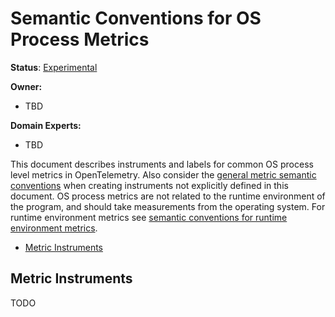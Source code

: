 # Semantic Conventions for OS Process Metrics

**Status**: [Experimental](../../document-status.md)

**Owner:**

* TBD

**Domain Experts:**

* TBD

This document describes instruments and labels for common OS process level
metrics in OpenTelemetry. Also consider the [general metric semantic
conventions](README.md#general-metric-semantic-conventions) when creating
instruments not explicitly defined in this document. OS process metrics are
not related to the runtime environment of the program, and should take
measurements from the operating system. For runtime environment metrics see
[semantic conventions for runtime environment
metrics](runtime-environment-metrics.md).

<!-- Re-generate TOC with `markdown-toc --no-first-h1 -i` -->

<!-- toc -->

- [Metric Instruments](#metric-instruments)

<!-- tocstop -->

## Metric Instruments

TODO
